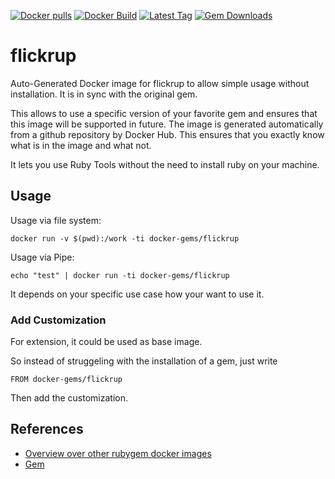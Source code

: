 [![Docker pulls](https://img.shields.io/docker/pulls/rubygem/flickrup.svg)](https://hub.docker.com/r/rubygem/flickrup/)
[![Docker Build](https://img.shields.io/docker/automated/rubygem/flickrup.svg)](https://hub.docker.com/r/rubygem/flickrup/)
[![Latest Tag](https://img.shields.io/github/tag/docker-rubygem/flickrup.svg)](https://hub.docker.com/r/rubygem/flickrup/)
[![Gem Downloads](https://img.shields.io/gem/dt/flickrup.svg)](https://rubygems.org/gems/flickrup/)
# flickrup

Auto-Generated Docker image for flickrup to allow simple usage without installation.
It is in sync with the original gem.

This allows to use a specific version of your favorite gem and ensures that this image will be supported in future.
The image is generated automatically from a github repository by Docker Hub.
This ensures that you exactly know what is in the image and what not.

It lets you use Ruby Tools without the need to install ruby on your machine.

## Usage

Usage via file system:

`docker run -v $(pwd):/work -ti docker-gems/flickrup`

Usage via Pipe:

`echo "test" | docker run -ti docker-gems/flickrup`

It depends on your specific use case how your want to use it.

### Add Customization

For extension, it could be used as base image.

So instead of struggeling with the installation of a gem, just write

`FROM docker-gems/flickrup`

Then add the customization.

## References

 - [Overview over other rubygem docker images](https://github.com/thinkbot/docker-rubygem)
 - [Gem](https://rubygems.org/gems/flickrup/)
